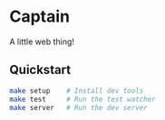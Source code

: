 # Captain

A little web thing!


## Quickstart

```sh
make setup    # Install dev tools
make test     # Run the test watcher
make server   # Run the dev server
```
